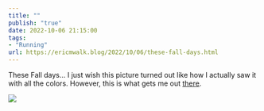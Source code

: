 ```yaml
---
title: ""
publish: "true"
date: 2022-10-06 21:15:00
tags:
- "Running"
url: https://ericmwalk.blog/2022/10/06/these-fall-days.html
---
```

These Fall days... I just wish this picture turned out like how I actually saw it with all the colors. However, this is what gets me out [there](http://www.strava.com/activities/7921172704).

![](https://ericmwalk.blog/uploads/2022/63bc4fd700.jpg)